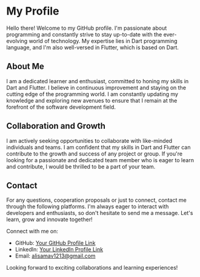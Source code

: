 # My Profile

Hello there! Welcome to my GitHub profile. I'm passionate about programming and constantly strive to stay up-to-date with the ever-evolving world of technology. My expertise lies in Dart programming language, and I'm also well-versed in Flutter, which is based on Dart.

## About Me

I am a dedicated learner and enthusiast, committed to honing my skills in Dart and Flutter. I believe in continuous improvement and staying on the cutting edge of the programming world. I am constantly updating my knowledge and exploring new avenues to ensure that I remain at the forefront of the software development field.

## Collaboration and Growth

I am actively seeking opportunities to collaborate with like-minded individuals and teams. I am confident that my skills in Dart and Flutter can contribute to the growth and success of any project or group. If you're looking for a passionate and dedicated team member who is eager to learn and contribute, I would be thrilled to be a part of your team.

## Contact

For any questions, cooperation proposals or just to connect, contact me through the following platforms. I'm always eager to interact with developers and enthusiasts, so don't hesitate to send me a message. Let's learn, grow and innovate together!

Connect with me on:
- GitHub: [Your GitHub Profile Link](https://github.com/AliSamavi)
- LinkedIn: [Your LinkedIn Profile Link](https://linkedin.com/in/yourusername)
- Email: alisamav1213@gmail.com

Looking forward to exciting collaborations and learning experiences!
